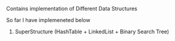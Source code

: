 Contains implementation of Different Data Structures

So far I have implemeneted below 
1. SuperStructure (HashTable + LinkedList + Binary Search Tree)
